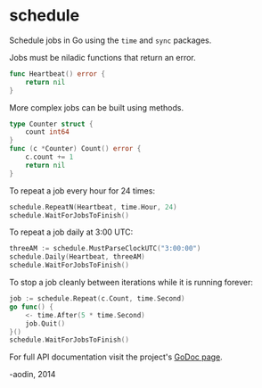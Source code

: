 schedule
========

Schedule jobs in Go using the `time` and `sync` packages.

Jobs must be niladic functions that return an error.

```go
func Heartbeat() error {
    return nil
}
```

More complex jobs can be built using methods.

```go
type Counter struct {
    count int64
}
func (c *Counter) Count() error {
    c.count += 1
    return nil
}
```

To repeat a job every hour for 24 times:

```go
schedule.RepeatN(Heartbeat, time.Hour, 24)
schedule.WaitForJobsToFinish()
```

To repeat a job daily at 3:00 UTC:

```go
threeAM := schedule.MustParseClockUTC("3:00:00")
schedule.Daily(Heartbeat, threeAM)
schedule.WaitForJobsToFinish()
```

To stop a job cleanly between iterations while it is running forever:

```go
job := schedule.Repeat(c.Count, time.Second)
go func() {
    <- time.After(5 * time.Second)
    job.Quit()
}()
schedule.WaitForJobsToFinish()
```

For full API documentation visit the project's [GoDoc page](https://godoc.org/github.com/aodin/schedule).

-aodin, 2014